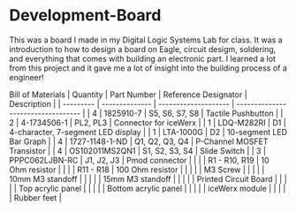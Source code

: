 # Development-Board
This was a board I made in my Digital Logic Systems Lab for class. It was a introduction to how to design a board on Eagle, circuit desigm, soldering, and everything that comes with building an electronic part. I learned a lot from this project and it gave me a lot of insight into the building process of a engineer!

Bill of Materials
|  Quantity  |  Part Number   | Reference Designator |              Description           |
|  --------- | -------------- | -------------------- | ---------------------------------- |
|      4     |   1825910-7    |    S5, S6, S7, S8    |         Tactile Pushbutton         |
|      2     |   4-1734506-1  |      PL2, PL3        |       Connector for iceWerx        |
|      1     |    LDQ-M282RI  |         D1           | 4-character, 7-segment LED display |
|      1     |    LTA-1000G   |         D2           |       10-segment LED Bar Graph     |
|      4     | 1727-1148-1-ND |    Q1, Q2, Q3, Q4    |      P-Channel MOSFET Transistor   |
|      4     | OS102011MS2QN1 |    S1, S2, S3, S4    |             Slide Switch           |
|      3     | PPPC062LJBN-RC |     J1, J2, J3       |            Pmod connector          |
|           |                 |    R1 - R10, R19     |           10 Ohm resistor          |
|           |                 |      R11 - R18       |           100 Ohm resistor         |
|           |                 |                      |               M3 Screw             |
|           |                 |                      |           10mm M3 standoff         |
|           |                 |                      |           15mm M3 standoff         |
|           |                 |                      |         Printed Circuit Board      |
|           |                 |                      |           Top acrylic panel        |
|           |                 |                      |          Bottom acrylic panel      |
|           |                 |                      |            iceWerx module          |
|           |                 |                      |              Rubber feet           |
